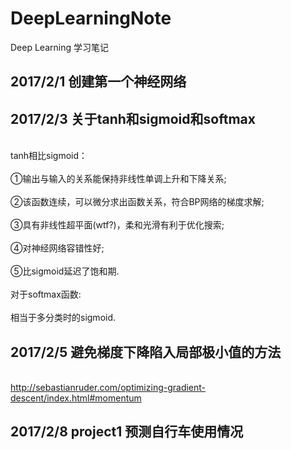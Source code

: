 # DeepLearningNote
Deep Learning 学习笔记
## 2017/2/1 创建第一个神经网络
## 2017/2/3 关于tanh和sigmoid和softmax
<br>tanh相比sigmoid：</br>
<br>①输出与输入的关系能保持非线性单调上升和下降关系;</br>
<br>②该函数连续，可以微分求出函数关系，符合BP网络的梯度求解;</br>
<br>③具有非线性超平面(wtf?)，柔和光滑有利于优化搜索;</br>
<br>④对神经网络容错性好;</br>
<br>⑤比sigmoid延迟了饱和期.</br>
<br>对于softmax函数:</br>
<br>相当于多分类时的sigmoid.</br>
## 2017/2/5 避免梯度下降陷入局部极小值的方法
<br>http://sebastianruder.com/optimizing-gradient-descent/index.html#momentum</br>
## 2017/2/8 project1 预测自行车使用情况
